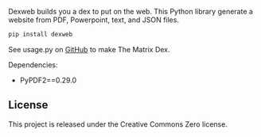 Dexweb builds you a dex to put on the web. This Python library generate a website from PDF, Powerpoint, text, and JSON files.

```bash
pip install dexweb
```

See usage.py on [GitHub](https://github.com/matrixdex/devpy) to make The Matrix Dex.



Dependencies:

- PyPDF2==0.29.0

## License

This project is released under the Creative Commons Zero license.